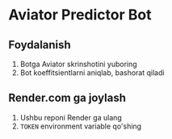 # Aviator Predictor Bot

## Foydalanish
1. Botga Aviator skrinshotini yuboring
2. Bot koeffitsientlarni aniqlab, bashorat qiladi

## Render.com ga joylash
1. Ushbu reponi Render ga ulang
2. `TOKEN` environment variable qo'shing
